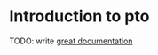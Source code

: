 # Introduction to pto

TODO: write [great documentation](http://jacobian.org/writing/what-to-write/)
